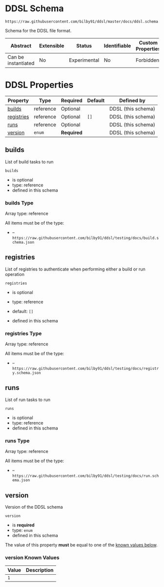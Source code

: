 
# DDSL Schema

```
https://raw.githubusercontent.com/bilby91/ddsl/master/docs/ddsl.schema.json
```

Schema for the DDSL file format.

| Abstract | Extensible | Status | Identifiable | Custom Properties | Additional Properties | Defined In |
|----------|------------|--------|--------------|-------------------|-----------------------|------------|
| Can be instantiated | No | Experimental | No | Forbidden | Forbidden | [ddsl.schema.json](ddsl.schema.json) |

# DDSL Properties

| Property | Type | Required | Default | Defined by |
|----------|------|----------|---------|------------|
| [builds](#builds) | reference | Optional |  | DDSL (this schema) |
| [registries](#registries) | reference | Optional | `[]` | DDSL (this schema) |
| [runs](#runs) | reference | Optional |  | DDSL (this schema) |
| [version](#version) | `enum` | **Required** |  | DDSL (this schema) |

## builds

List of build tasks to run

`builds`

* is optional
* type: reference
* defined in this schema

### builds Type


Array type: reference

All items must be of the type:
* []() – `https://raw.githubusercontent.com/bilby91/ddsl/testing/docs/build.schema.json`








## registries

List of registries to authenticate when performing either a build or run operation

`registries`

* is optional
* type: reference

* default: `[]`
* defined in this schema

### registries Type


Array type: reference

All items must be of the type:
* []() – `https://raw.githubusercontent.com/bilby91/ddsl/testing/docs/registry.schema.json`








## runs

List of run tasks to run

`runs`

* is optional
* type: reference
* defined in this schema

### runs Type


Array type: reference

All items must be of the type:
* []() – `https://raw.githubusercontent.com/bilby91/ddsl/testing/docs/run.schema.json`








## version

Version of the DDSL schema

`version`

* is **required**
* type: `enum`
* defined in this schema

The value of this property **must** be equal to one of the [known values below](#version-known-values).

### version Known Values
| Value | Description |
|-------|-------------|
| `1` |  |



